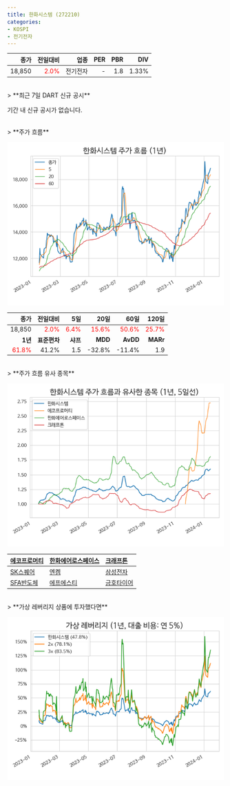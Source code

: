 ```yaml
---
title: 한화시스템 (272210)
categories:
- KOSPI
- 전기전자
---
```


|**종가**|**전일대비**|**업종**|**PER**|**PBR**|**DIV**|
|-------:|-----------:|-------:|------:|------:|------:|
|18,850|<span style="color: red">2.0%</span>|전기전자|-|1.8|1.33%|

<!-- more -->

<br>
> **최근 7일 DART 신규 공시<a id="dart"></a>**

기간 내 신규 공시가 없습니다.

<br>
> **주가 흐름<a id="price"></a>**

![272210](/assets/images/stock/272210.png)

|**종가**|**전일대비**|**5일**|**20일**|**60일**|**120일**|
|-------:|-----------:|------:|-------:|-------:|--------:|
| 18,850 | <span style="color: red">2.0%</span> | <span style="color: red">6.4%</span> | <span style="color: red">15.6%</span> | <span style="color: red">50.6%</span> | <span style="color: red">25.7%</span> |
|**1년**|**표준편차**|**샤프**|**MDD**|**AvDD**|**MARr**|
| <span style="color: red">61.8%</span> | 41.2% | 1.5 | -32.8% | -11.4% | 1.9 |

<br>
> **주가 흐름 유사 종목<a id="corr"></a>**

![272210](/assets/images/stock/272210_corr.png)

| [에코프로머티](/450080/) | [한화에어로스페이스](/012450/) | [크래프톤](/259960/) |
|:---------------------------------------|:---------------------------------------|:---------------------------------------|
| [SK스퀘어](/402340/) | [엔켐](/348370/) | [삼성전자](/005930/) |
| [SFA반도체](/036540/) | [에프에스티](/036810/) | [금호타이어](/073240/) |

<br>
> **가상 레버리지 상품에 투자했다면<a id="2x"></a>**

![272210](/assets/images/stock/272210_2x.png)

[^corr]: 상관계수를 이용하여 분석하였습니다.